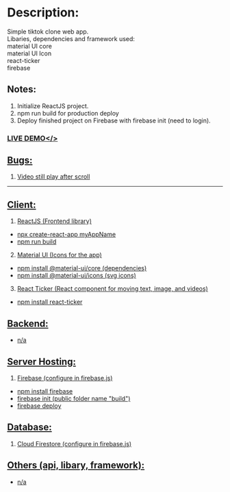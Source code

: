 # Description:
Simple tiktok clone web app.  
Libaries, dependencies and framework used:  
material UI core  
material UI Icon  
react-ticker  
firebase  

## Notes:
1. Initialize ReactJS project.
2. npm run build for production deploy
3. Deploy finished project on Firebase with firebase init (need to login). 
### <a href="https://tiktok-clone1.web.app/">LIVE DEMO</>

## Bugs:
1. Video still play after scroll

***

## Client:
1. ReactJS (Frontend library)
- npx create-react-app myAppName
- npm run build

2. Material UI (Icons for the app)
- npm install @material-ui/core (dependencies)
- npm install @material-ui/icons (svg icons)

3. React Ticker (React component for moving text, image, and videos)
- npm install react-ticker

## Backend:
- n/a

## Server Hosting:
1. Firebase (configure in firebase.js)
- npm install firebase
- firebase init (public folder name "build")
- firebase deploy

## Database:
1. Cloud Firestore (configure in firebase.js)

## Others (api, libary, framework):
- n/a
